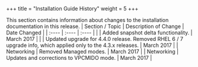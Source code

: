 +++
title = "Installation Guide History"
weight = 5
+++

This section contains information about changes to the installation documentation in this release.
| Section / Topic | Description of Change | Date Changed | 
|  :---- |  :---- |  :---- | 
|  | Added snapshot delta functionality. | March 2017 | 
|  | Updated upgrade for 4.4.0 release. Removed RHEL 6 / 7 upgrade info, which applied only to the 4.3.x releases. | March 2017 | 
| Networking | Removed Managed modes. | March 2017 | 
| Networking | Updates and corrections to VPCMIDO mode. | March 2017 | 



